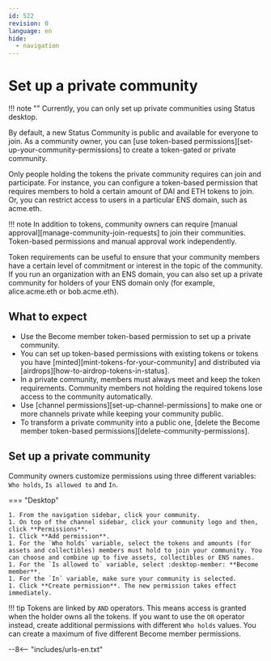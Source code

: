 ```yaml
---
id: 522
revision: 0
language: en
hide:
  - navigation
---
```


# Set up a private community

!!! note ""
    Currently, you can only set up private communities using Status desktop.

By default, a new Status Community is public and available for everyone to join. As a community owner, you can [use token-based permissions][set-up-your-community-permissions] to create a token-gated or private community.

Only people holding the tokens the private community requires can join and participate. For instance, you can configure a token-based permission that requires members to hold a certain amount of DAI and ETH tokens to join. Or, you can restrict access to users in a particular ENS domain, such as acme.eth.

!!! note
    In addition to tokens, community owners can require [manual approval][manage-community-join-requests] to join their communities. Token-based permissions and manual approval work independently.

Token requirements can be useful to ensure that your community members have a certain level of commitment or interest in the topic of the community. If you run an organization with an ENS domain, you can also set up a private community for holders of your ENS domain only (for example, alice.acme.eth or bob.acme.eth).

## What to expect

- Use the Become member token-based permission to set up a private community.
- You can set up token-based permissions with existing tokens or tokens you have [minted][mint-tokens-for-your-community] and distributed via [airdrops][how-to-airdrop-tokens-in-status].
- In a private community, members must always meet and keep the token requirements. Community members not holding the required tokens lose access to the community automatically.
- Use [channel permissions][set-up-channel-permissions] to make one or more channels private while keeping your community public.
- To transform a private community into a public one, [delete the Become member token-based permissions][delete-community-permissions].

## Set up a private community

Community owners customize permissions using three different variables: `Who holds`, `Is allowed to` and `In`.

=== "Desktop"

    1. From the navigation sidebar, click your community.
    1. On top of the channel sidebar, click your community logo and then, click **Permissions**.
    1. Click **Add permission**.
    1. For the `Who holds` variable, select the tokens and amounts (for assets and collectibles) members must hold to join your community. You can choose and combine up to five assets, collectibles or ENS names.
    1. For the `Is allowed to` variable, select :desktop-member: **Become member**.
    1. For the `In` variable, make sure your community is selected.
    1. Click **Create permission**. The new permission takes effect immediately.

!!! tip
    Tokens are linked by `AND` operators. This means access is granted when the holder owns all the tokens. If you want to use the `OR` operator instead, create additional permissions with different `Who holds` values. You can create a maximum of five different Become member permissions.

--8<-- "includes/urls-en.txt"
